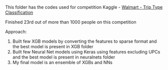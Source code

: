 This folder has the codes used for competition Kaggle - [Walmart - Trip Type Classification](https://www.kaggle.com/c/walmart-recruiting-trip-type-classification)

Finished 23rd out of more than 1000 people on this competition

Approach:
 1. Built few XGB models by converting the features to sparse format and the best model is present in XGB folder
 2. Built few Neural Net models using Keras using features excluding UPCs and the best model is present in neuralnets folder
 3. My final model is an ensemble of XGBs and NNs
